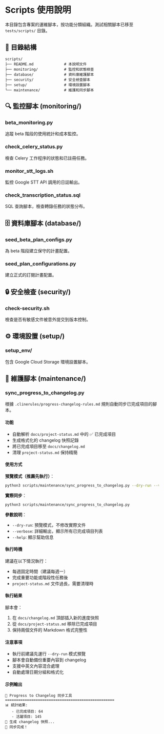 # Scripts 使用說明

本目錄包含專案的運維腳本，按功能分類組織。測試相關腳本已移至 `tests/scripts/` 目錄。

## 📁 目錄結構

```
scripts/
├── README.md              # 本說明文件
├── monitoring/            # 監控和狀態檢查
├── database/              # 資料庫維護腳本
├── security/              # 安全檢查腳本
├── setup/                 # 環境設置腳本
└── maintenance/           # 維護和同步腳本
```

## 🔍 監控腳本 (monitoring/)

### beta_monitoring.py
追蹤 beta 階段的使用統計和成本監控。

### check_celery_status.py
檢查 Celery 工作程序的狀態和已註冊任務。

### monitor_stt_logs.sh
監控 Google STT API 調用的日誌輸出。

### check_transcription_status.sql
SQL 查詢腳本，檢查轉錄任務的狀態分布。

## 🗄️ 資料庫腳本 (database/)

### seed_beta_plan_configs.py
為 beta 階段建立保守的計畫配置。

### seed_plan_configurations.py
建立正式的訂閱計畫配置。

## 🔒 安全檢查 (security/)

### check-security.sh
檢查是否有敏感文件被意外提交到版本控制。

## ⚙️ 環境設置 (setup/)

### setup_env/
包含 Google Cloud Storage 環境設置腳本。

## 🔧 維護腳本 (maintenance/)

### sync_progress_to_changelog.py

根據 `.clinerules/progress-changelog-rules.md` 規則自動同步已完成項目的腳本。

#### 功能
- 自動解析 `docs/project-status.md` 中的 ✅ 已完成項目
- 生成格式化的 changelog 快照記錄
- 將已完成項目移至 `docs/changelog.md`
- 清理 `project-status.md` 保持精簡

#### 使用方式

**預覽模式（推薦先執行）**：
```bash
python3 scripts/maintenance/sync_progress_to_changelog.py --dry-run --verbose
```

**實際同步**：
```bash
python3 scripts/maintenance/sync_progress_to_changelog.py
```

**參數說明**：
- `--dry-run`: 預覽模式，不修改實際文件
- `--verbose`: 詳細輸出，顯示所有已完成項目列表
- `--help`: 顯示幫助信息

#### 執行時機

建議在以下情況執行：
- 每週固定時間（建議每週一）
- 完成重要功能或階段性任務後
- `project-status.md` 文件過長，需要清理時

#### 執行結果

腳本會：
1. 在 `docs/changelog.md` 頂部插入新的進度快照
2. 從 `docs/project-status.md` 移除已完成項目
3. 保持兩個文件的 Markdown 格式完整性

#### 注意事項

- 執行前建議先運行 `--dry-run` 模式預覽
- 腳本會自動備份重要內容到 changelog
- 支援中英文內容混合處理
- 自動處理日期分組和格式化

#### 示例輸出

```
🚀 Progress to Changelog 同步工具
==================================================
📊 統計結果:
   - 已完成項目: 64
   - 活躍項目: 145
📝 生成 changelog 快照...
🎉 同步完成！

